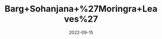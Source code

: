 ---
title: 'Barg+Sohanjana+%27Moringra+Leaves%27'
date: '2022-09-15' 
metatag: '' 
inventory: '0' 
draft: false 
# meta description 
shortDescripton: ''
description: 'Herb'
longdescription: ''
featured: True
# product Price
price: '200.0'
# Product Short Description
shortDescription: ''
productID: '8A1477B4-1A23-ED11-9968-005056B3A416'
type: 'products'
category: 'Herb' 
thumnailproduct: 'https://aminsaddiquidawakhana.eralive.net/images/products/8A1477B4-1A23-ED11-9968-005056B3A4161.png' 
images:
  - image: 'images/products/8A1477B4-1A23-ED11-9968-005056B3A4161.png'  
Variants:
---